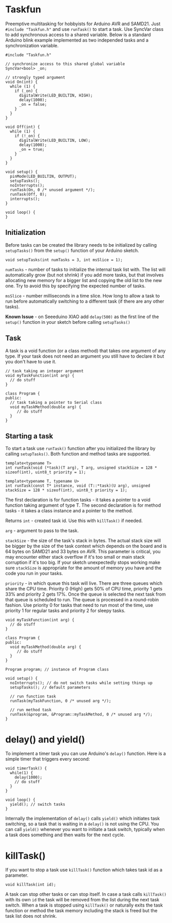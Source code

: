 # Taskfun

Preemptive multitasking for hobbyists for Arduino AVR and SAMD21. Just `#include "Taskfun.h"` and use `runTask()` to start a task. Use SyncVar class to add synchronous access to a shared variable. Below is a standard Arduino blink example implemented as two independed tasks and a synchronization variable.

```
#include "Taskfun.h"

// synchronize access to this shared global variable
SyncVar<bool> _on;

// strongly typed argument
void On(int) {
  while (1) {
    if (_on) {
      digitalWrite(LED_BUILTIN, HIGH);
      delay(1000);
      _on = false;
    }
  }
}

void Off(int) {
  while (1) {
    if (!_on) {
      digitalWrite(LED_BUILTIN, LOW);
      delay(1000);
      _on = true;
    }
  }
}

void setup() {
  pinMode(LED_BUILTIN, OUTPUT);
  setupTasks();
  noInterrupts();
  runTask(On, 0 /* unused argument */);
  runTask(Off, 0);
  interrupts();
}

void loop() {
}
```

## Initialization
Before tasks can be created the library needs to be initialized by calling `setupTasks()` from the `setup()` function of your Arduino sketch.

```
void setupTasks(int numTasks = 3, int msSlice = 1);
```
`numTasks` - number of tasks to initialize the internal task list with. The list will automatically grow (but not shrink) if you add more tasks, but that involves allocating new memory for a bigger list and copying the old list to the new one. Try to avoid this by specifying the expected number of tasks.

`msSlice` - number milliseconds in a time slice. How long to allow a task to run before automatically switching to a different task (if there are any other tasks).

**Known Issue** - on Seeeduino XIAO add `delay(500)` as the first line of the `setup()` function in your sketch before calling `setupTasks()`

## Task
A task is a void function (or a class method) that takes one argument of any type. If your task does not need an argument you still have to declare it but you don't have to use it.
```
// task taking an integer argument
void myTaskFunction(int arg) {
  // do stuff
}

class Program {
public:
  // task taking a pointer to Serial class
  void myTaskMethod(double arg) {
     // do stuff
  }
}
```

## Starting a task
To start a task use `runTask()` function after you initialized the library by calling `setupTasks()`. Both function and method tasks are supported.
```
template<typename T>
int runTask(void (*task)(T arg), T arg, unsigned stackSize = 128 * sizeof(int), uint8_t priority = 1);

template<typename T, typename U>
int runTask(const T* instance, void (T::*task)(U arg), unsigned stackSize = 128 * sizeof(int), uint8_t priority = 1);
```
The first declaration is for function tasks - it takes a pointer to a void function taking argument of type T. The second declaration is for method tasks - it takes a class instance and a pointer to the method.

Returns `int` - created task id. Use this with `killTask()` if needed.

`arg` - argument to pass to the task.

`stackSize` - the size of the task's stack in bytes. The actual stack size will be bigger by the size of the task context which depends on the board and is 64 bytes on SAMD21 and 33 bytes on AVR. This parameter is critical, you may encounter either stack overflow if it's too small or main stack corruption if it's too big. If your sketch unexpectedly stops working make sure `stackSize` is appropriate for the amount of memory you have and the code you run in your tasks.

`priority` - in which queue this task will live. There are three queues which share the CPU time. Priority 0 (High) gets 50% of CPU time, priority 1 gets 33% and priority 2 gets 17%. Once the queue is selected the next task from that queue is scheduled to run. The queue is processed in a round-robin fashion. Use priority 0 for tasks that need to run most of the time, use priority 1 for regular tasks and priority 2 for sleepy tasks.

```
void myTaskFunction(int arg) {
  // do stuff
}

class Program {
public:
  void myTaskMethod(double arg) {
     // do stuff
  }
}

Program program; // instance of Program class

void setup() {
  noInterrupts(); // do not switch tasks while setting things up
  setupTasks(); // default parameters
  
  // run function task
  runTask(myTaskFunction, 0 /* unused arg */);
  
  // run method task
  runTask(&program, &Program::myTaskMethod, 0 /* unused arg */);
}
```
# delay() and yield()
To implement a timer task you can use Arduino's `delay()` function. Here is a simple timer that triggers every second:
```
void timerTask() {
  while(1) {
    delay(1000);
    // do stuff
  }
}

void loop() {
  yield(); // switch tasks
}
```
Internally the implementation of `delay()` calls `yield()` which initiates task switching, so a task that is waiting in a `delay()` is not using the CPU. You can call `yield()` whenever you want to initiate a task switch, typically when a task does something and then waits for the next cycle.

# killTask()
If you want to stop a task use `killTask()` function which takes task id as a parameter.
```
void killTask(int id);
```
A task can stop other tasks or can stop itself. In case a task calls `killTask()` with its own `id` the task will be removed from the list during the next task switch. When a task is stopped using `killTask()` or naturally exits the task function or method the task memory including the stack is freed but the task list does not shrink.
